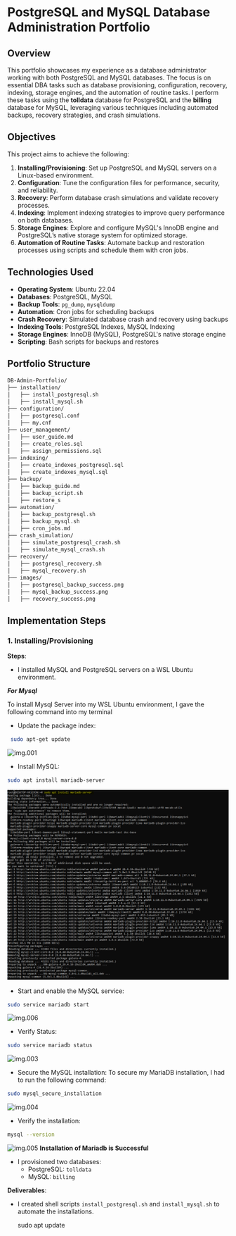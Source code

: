 # PostgreSQL and MySQL Database Administration Portfolio

## Overview
This portfolio showcases my experience as a database administrator working with both PostgreSQL and MySQL databases. The focus is on essential DBA tasks such as database provisioning, configuration, recovery, indexing, storage engines, and the automation of routine tasks. I perform these tasks using the **tolldata** database for PostgreSQL and the **billing** database for MySQL, leveraging various techniques including automated backups, recovery strategies, and crash simulations.

## Objectives
This project aims to achieve the following:
1. **Installing/Provisioning**: Set up PostgreSQL and MySQL servers on a Linux-based environment.
2. **Configuration**: Tune the configuration files for performance, security, and reliability.
3. **Recovery**: Perform database crash simulations and validate recovery processes.
4. **Indexing**: Implement indexing strategies to improve query performance on both databases.
5. **Storage Engines**: Explore and configure MySQL's InnoDB engine and PostgreSQL’s native storage system for optimized storage.
6. **Automation of Routine Tasks**: Automate backup and restoration processes using scripts and schedule them with cron jobs.

## Technologies Used
- **Operating System**: Ubuntu 22.04
- **Databases**: PostgreSQL, MySQL
- **Backup Tools**: `pg_dump`, `mysqldump`
- **Automation**: Cron jobs for scheduling backups
- **Crash Recovery**: Simulated database crash and recovery using backups
- **Indexing Tools**: PostgreSQL Indexes, MySQL Indexing
- **Storage Engines**: InnoDB (MySQL), PostgreSQL's native storage engine
- **Scripting**: Bash scripts for backups and restores

## Portfolio Structure
    DB-Admin-Portfolio/
    ├── installation/
    │   ├── install_postgresql.sh
    │   ├── install_mysql.sh
    ├── configuration/
    │   ├── postgresql.conf
    │   ├── my.cnf
    ├── user_management/
    │   ├── user_guide.md
    │   ├── create_roles.sql
    │   ├── assign_permissions.sql
    ├── indexing/
    │   ├── create_indexes_postgresql.sql
    │   ├── create_indexes_mysql.sql
    ├── backup/
    │   ├── backup_guide.md
    │   ├── backup_script.sh
    │   ├── restore_s
    ├── automation/
    │   ├── backup_postgresql.sh
    │   ├── backup_mysql.sh
    │   ├── cron_jobs.md
    ├── crash_simulation/
    │   ├── simulate_postgresql_crash.sh
    │   ├── simulate_mysql_crash.sh
    ├── recovery/
    │   ├── postgresql_recovery.sh
    │   ├── mysql_recovery.sh
    ├── images/
    │   ├── postgresql_backup_success.png
    │   ├── mysql_backup_success.png
    │   ├── recovery_success.png

## Implementation Steps  
### 1. Installing/Provisioning  
**Steps**:  
- I installed MySQL and PostgreSQL servers on a WSL Ubuntu environment.
  
***For Mysql***

To install Mysql Server into my WSL Ubuntu environment, I gave the following command into my terminal
-  Update the package index:
```bash
 sudo apt-get update
```
![img.001](https://github.com/nnannaeze/dba-portfolio-postgresql-mysql/blob/main/Capture.PNG)

-    Install MySQL:
  ```bash
sudo apt install mariadb-server
```
![img.002](a1.PNG)
-  Start and enable the MySQL service:
```bash
sudo service mariadb start

```
![img.006](https://github.com/nnannaeze/dba-portfolio-postgresql-mysql/blob/main/Capture.PNG)
-  Verify Status:
```bash
sudo service mariadb status
```
![img.003](https://github.com/nnannaeze/dba-portfolio-postgresql-mysql/blob/main/Capture.PNG)
-    Secure the MySQL installation: To secure my MariaDB installation,  I had to run the following command: 
  ```bash
sudo mysql_secure_installation
```
![img.004](https://github.com/nnannaeze/dba-portfolio-postgresql-mysql/blob/main/Capture.PNG)
-    Verify the installation:
```bash
mysql --version
```
![img.005](https://github.com/nnannaeze/dba-portfolio-postgresql-mysql/blob/main/Capture.PNG)
**Installation of Mariadb is Successful**

- I provisioned two databases:  
  - PostgreSQL: `tolldata`  
  - MySQL: `billing`  

**Deliverables**:  
- I created shell scripts `install_postgresql.sh` and `install_mysql.sh` to automate the installations.
  
    sudo apt update







    
    
    
    
    
    
    
    



